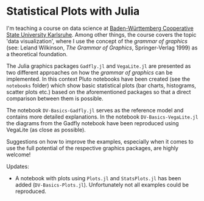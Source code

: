 # Statistical Plots with Julia

I'm teaching a course on data science at [Baden-Württemberg Cooperative State University  Karlsruhe](https://www.karlsruhe.dhbw.de/en/general/about-us.html). Among other things, the course covers the topic 'data visualization', where I use the concept of the *grammar of graphics* (see: Leland Wilkinson, *The Grammar of Graphics*, Springer-Verlag 1999) as a theoretical foundation. 

The Julia graphics packages `Gadfly.jl` and `VegaLite.jl` are presented as two different approaches on how the *grammar of graphics* can be implemented. In this context Pluto notebooks have been created (see the `notebooks` folder) which show basic statistical plots (bar charts, histograms, scatter plots etc.) based on the aforementioned packages so that a direct comparison between them is possible.

The notebook `DV-Basics-Gadfly.jl` serves as the reference model and contains more detailed explanations. In the notebook `DV-Basics-VegaLite.jl` the diagrams from the Gadfly notebook have been reproduced using VegaLite (as close as possible).

Suggestions on how to improve the examples, especially when it comes to use the full potential of the respective graphics packages, are highly welcome!

Updates:
- A notebook with plots using `Plots.jl` and `StatsPlots.jl` has been added (`DV-Basics-Plots.jl`). Unfortunately not all examples could be reproduced.
